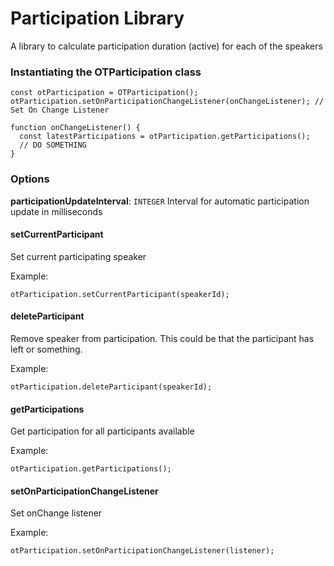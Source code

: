 # Participation Library
A library to calculate participation duration (active) for each of the speakers

### Instantiating the OTParticipation class
```
const otParticipation = OTParticipation();
otParticipation.setOnParticipationChangeListener(onChangeListener); // Set On Change Listener

function onChangeListener() {
  const latestParticipations = otParticipation.getParticipations();
  // DO SOMETHING
}
```

### Options
**participationUpdateInterval**: `INTEGER`
Interval for automatic participation update in milliseconds


#### setCurrentParticipant
Set current participating speaker

Example:
```
otParticipation.setCurrentParticipant(speakerId);
```

#### deleteParticipant
Remove speaker from participation. This could be that the participant has left or something.

Example:
```
otParticipation.deleteParticipant(speakerId);
```

#### getParticipations
Get participation for all participants available

Example:
```
otParticipation.getParticipations();
```

#### setOnParticipationChangeListener
Set onChange listener

Example:
```
otParticipation.setOnParticipationChangeListener(listener);
```